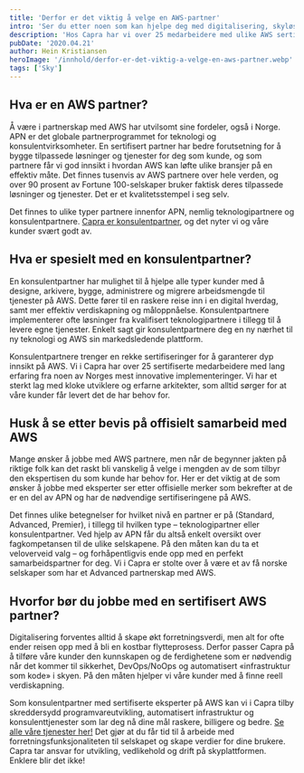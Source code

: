 ```yaml
---
title: 'Derfor er det viktig å velge en AWS-partner'
intro: 'Ser du etter noen som kan hjelpe deg med digitalisering, skyløsninger og implementering av AWS? Da kan det være lurt å velge en partner som er en del av AWS Partner Network (APN).'
description: 'Hos Capra har vi over 25 medarbeidere med ulike AWS sertifiseringer og lang erfaring som APN-partner. Les hvorfor du bør velge en AWS-partner her >>'
pubDate: '2020.04.21'
author: Hein Kristiansen
heroImage: '/innhold/derfor-er-det-viktig-a-velge-en-aws-partner.webp'
tags: ['Sky']
---
```


## Hva er en AWS partner?

Å være i partnerskap med AWS  har utvilsomt sine fordeler, også i Norge. APN er det globale partnerprogrammet for teknologi og konsulentvirksomheter. En sertifisert partner har bedre forutsetning for å bygge tilpassede løsninger og tjenester for deg som kunde, og som partnere får vi god innsikt i hvordan AWS kan løfte ulike bransjer på en effektiv måte. Det finnes tusenvis av AWS partnere over hele verden, og over 90 prosent av Fortune 100-selskaper bruker faktisk deres tilpassede løsninger og tjenester. Det er et kvalitetsstempel i seg selv.

Det finnes to ulike typer partnere innenfor APN, nemlig teknologipartnere og konsulentpartnere. [Capra er konsulentpartner](https://aws.amazon.com/partners/find/partnerdetails/?n=Capra%20Consulting%20AS&id=0010L00001oc2DGQAY), og det nyter vi og våre kunder svært godt av.

## Hva er spesielt med en konsulentpartner?

En konsulentpartner har mulighet til å hjelpe alle typer kunder med å designe, arkivere, bygge, administrere og migrere arbeidsmengde til tjenester på AWS. Dette fører til en raskere reise inn i en digital hverdag, samt mer effektiv verdiskapning og måloppnåelse. Konsulentpartnere implementerer ofte løsninger fra kvalifisert teknologipartnere i tillegg til å levere egne tjenester. Enkelt sagt gir konsulentpartnere deg en ny nærhet til ny teknologi og AWS sin markedsledende plattform.

Konsulentpartnere trenger en rekke sertifiseringer for å garanterer dyp innsikt på AWS. Vi i Capra har over 25 sertifiserte medarbeidere med lang erfaring fra noen av Norges mest innovative implementeringer. Vi har et sterkt lag med kloke utviklere og erfarne arkitekter, som alltid sørger for at våre kunder får levert det de har behov for.

## Husk å se etter bevis på offisielt samarbeid med AWS

Mange ønsker å jobbe med AWS partnere, men når de begynner jakten på riktige folk kan det raskt bli vanskelig å velge i mengden av de som tilbyr  den ekspertisen du som kunde har behov for. Her er det viktig at de som ønsker å jobbe med eksperter ser etter offisielle merker som bekrefter at de er en del av APN og har de nødvendige sertifiseringene på AWS.

Det finnes ulike betegnelser for hvilket nivå en partner er på (Standard, Advanced, Premier), i tillegg til hvilken type – teknologipartner eller konsulentpartner. Ved hjelp av APN får du altså enkelt oversikt over fagkompetansen til de ulike selskapene. På den måten kan du ta et veloverveid valg – og forhåpentligvis ende opp med en perfekt samarbeidspartner for deg. Vi i Capra er stolte over å være et av få norske selskaper som har et Advanced partnerskap med AWS.

## Hvorfor bør du jobbe med en sertifisert AWS partner?

Digitalisering forventes alltid å skape økt forretningsverdi, men alt for ofte ender reisen opp med å bli en kostbar flytteprosess. Derfor passer Capra på å tilføre våre kunder den kunnskapen og de ferdighetene som er nødvendig når det kommer til sikkerhet, DevOps/NoOps og automatisert «infrastruktur som kode» i skyen. På den måten hjelper vi våre kunder med å finne reell verdiskapning.

Som konsulentpartner med sertifiserte eksperter på AWS kan vi i Capra tilby skreddersydd programvareutvikling, automatisert infrastruktur og konsulenttjenester som lar deg nå dine mål raskere, billigere og bedre. [Se alle våre tjenester her!](https://www.capraconsulting.no/dette-kan-vi/) Det gjør at du får tid til å arbeide med forretningsfunksjonaliteten til selskapet og skape verdier for dine brukere. Capra tar ansvar for utvikling, vedlikehold og drift på skyplattformen. Enklere blir det ikke!